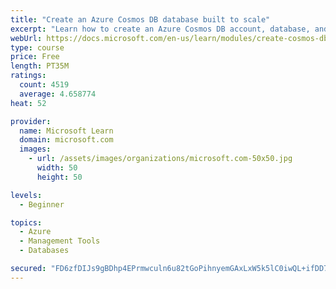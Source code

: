 ```yaml
---
title: "Create an Azure Cosmos DB database built to scale"
excerpt: "Learn how to create an Azure Cosmos DB account, database, and container built to scale as your application grows."
webUrl: https://docs.microsoft.com/en-us/learn/modules/create-cosmos-db-for-scale/
type: course
price: Free
length: PT35M
ratings:
  count: 4519
  average: 4.658774
heat: 52

provider:
  name: Microsoft Learn
  domain: microsoft.com
  images:
    - url: /assets/images/organizations/microsoft.com-50x50.jpg
      width: 50
      height: 50

levels:
  - Beginner

topics:
  - Azure
  - Management Tools
  - Databases

secured: "FD6zfDIJs9gBDhp4EPrmwculn6u82tGoPihnyemGAxLxW5k5lC0iwQL+ifDD7guBQHfMcj0mewptQhyWMOVZBbcyr2flVJujriovn8BxZbSLqBgdKlbdXxL8ltOq+s6STtGgEvfN8LeRzAgSm4pZe58E6POJCHt4bJs+Tf9H7Wm704yCx+AuVUV+dLR/0vPKhTdfa/pQu0ZT/LuZ8uEGNE4sFlKKubrlPxGHyabrYuTj1UQTWHAyzGaSs1w7poMQA3faBXKSNHATxnc3TXd0KelhWfJ28/Pcb93gZPVRDpPp5t9uyET+/f8A0ntmdhMCzAWT36DG7EGLyLyuECwUrwIM/TojpotG/33AMMRuZdcadG/A63sug+qNVt2WlnDfNuts4FmGFIZa7qHnsrSTL1gyFA1fNGjvJJL/k6KtjO8=;YW7xM1Ek4xEhx7fY5SYgnQ=="
---
```


